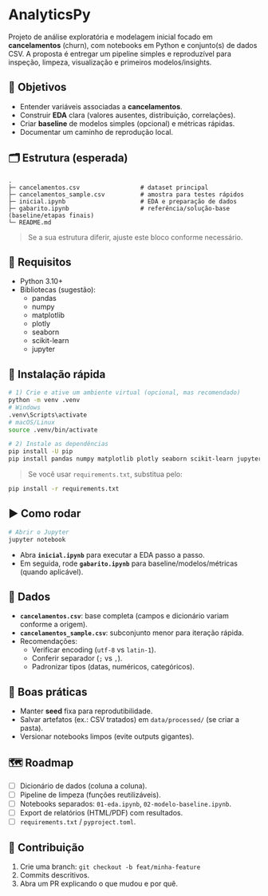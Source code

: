 # AnalyticsPy

Projeto de análise exploratória e modelagem inicial focado em **cancelamentos** (churn), com notebooks em Python e conjunto(s) de dados CSV. A proposta é entregar um pipeline simples e reproduzível para inspeção, limpeza, visualização e primeiros modelos/insights.

## 🎯 Objetivos
- Entender variáveis associadas a **cancelamentos**.
- Construir **EDA** clara (valores ausentes, distribuição, correlações).
- Criar **baseline** de modelos simples (opcional) e métricas rápidas.
- Documentar um caminho de reprodução local.

## 🗂 Estrutura (esperada)
```
.
├─ cancelamentos.csv                 # dataset principal
├─ cancelamentos_sample.csv          # amostra para testes rápidos
├─ inicial.ipynb                     # EDA e preparação de dados
├─ gabarito.ipynb                    # referência/solução-base (baseline/etapas finais)
└─ README.md
```

> Se a sua estrutura diferir, ajuste este bloco conforme necessário.

## 🔧 Requisitos
- Python 3.10+
- Bibliotecas (sugestão):
  - pandas
  - numpy
  - matplotlib
  - plotly
  - seaborn
  - scikit-learn
  - jupyter

## 🚀 Instalação rápida
```bash
# 1) Crie e ative um ambiente virtual (opcional, mas recomendado)
python -m venv .venv
# Windows
.venv\Scripts\activate
# macOS/Linux
source .venv/bin/activate

# 2) Instale as dependências
pip install -U pip
pip install pandas numpy matplotlib plotly seaborn scikit-learn jupyter
```

> Se você usar `requirements.txt`, substitua pelo:
```bash
pip install -r requirements.txt
```

## ▶️ Como rodar
```bash
# Abrir o Jupyter
jupyter notebook
```
- Abra **`inicial.ipynb`** para executar a EDA passo a passo.
- Em seguida, rode **`gabarito.ipynb`** para baseline/modelos/métricas (quando aplicável).

## 🧪 Dados
- **`cancelamentos.csv`**: base completa (campos e dicionário variam conforme a origem).
- **`cancelamentos_sample.csv`**: subconjunto menor para iteração rápida.
- Recomendações:
  - Verificar encoding (`utf-8` vs `latin-1`).
  - Conferir separador (`;` vs `,`).
  - Padronizar tipos (datas, numéricos, categóricos).

## 🧱 Boas práticas
- Manter **seed** fixa para reprodutibilidade.
- Salvar artefatos (ex.: CSV tratados) em `data/processed/` (se criar a pasta).
- Versionar notebooks limpos (evite outputs gigantes).

## 🗺 Roadmap
- [ ] Dicionário de dados (coluna a coluna).
- [ ] Pipeline de limpeza (funções reutilizáveis).
- [ ] Notebooks separados: `01-eda.ipynb`, `02-modelo-baseline.ipynb`.
- [ ] Export de relatórios (HTML/PDF) com resultados.
- [ ] `requirements.txt` / `pyproject.toml`.

## 🤝 Contribuição
1. Crie uma branch: `git checkout -b feat/minha-feature`
2. Commits descritivos.
3. Abra um PR explicando o que mudou e por quê.

